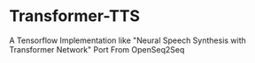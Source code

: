 # Transformer-TTS
A Tensorflow Implementation like "Neural Speech Synthesis with Transformer Network"  Port From OpenSeq2Seq
